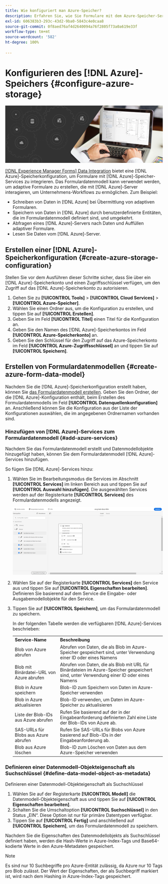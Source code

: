 ```yaml
---
title: Wie konfiguriert man Azure-Speicher?
description: Erfahren Sie, wie Sie Formulare mit dem Azure-Speicher-Server integrieren.
exl-id: 606383b3-293c-43d2-9ba0-5843c4e0caa8
source-git-commit: 0f8aed76af4d2640094a76f2805f73a0a619e33f
workflow-type: tm+mt
source-wordcount: '582'
ht-degree: 100%

---
```


# Konfigurieren des [!DNL Azure]-Speichers {#configure-azure-storage}


![data-integeration](assets/data-integeration.png)

[[!DNL Experience Manager Forms] Data Integration](data-integration.md) bietet eine [!DNL Azure]-Speicherkonfiguration, um Formulare mit [!DNL Azure]-Speicher-Services zu integrieren. Das Formulardatenmodell kann verwendet werden, um adaptive Formulare zu erstellen, die mit [!DNL Azure]-Server interagieren, um Unternehmens-Workflows zu ermöglichen. Zum Beispiel:

* Schreiben von Daten in [!DNL Azure] bei Übermittlung von adaptiven Formularen.
* Speichern von Daten in [!DNL Azure] durch benutzerdefinierte Entitäten, die im Formulardatenmodell definiert sind, und umgekehrt.
* Abfragen eines [!DNL Azure]-Servers nach Daten und Auffüllen adaptiver Formulare.
* Lesen Sie Daten vom [!DNL Azure]-Server.

## Erstellen einer [!DNL Azure]-Speicherkonfiguration {#create-azure-storage-configuration}

Stellen Sie vor dem Ausführen dieser Schritte sicher, dass Sie über ein [!DNL Azure]-Speicherkonto und einen Zugriffsschlüssel verfügen, um den Zugriff auf das [!DNL Azure]-Speicherkonto zu autorisieren.

1. Gehen Sie zu **[!UICONTROL Tools]** > **[!UICONTROL Cloud Services]** > **[!UICONTROL Azure-Speicher]**.
1. Wählen Sie einen Ordner aus, um die Konfiguration zu erstellen, und tippen Sie auf **[!UICONTROL Erstellen]**.
1. Geben Sie im Feld **[!UICONTROL Titel]** einen Titel für die Konfiguration an.
1. Geben Sie den Namen des [!DNL Azure]-Speicherkontos im Feld **[!UICONTROL Azure-Speicherkonto]** an.
1. Geben Sie den Schlüssel für den Zugriff auf das Azure-Speicherkonto im Feld **[!UICONTROL Azure-Zugriffsschlüssel]** an und tippen Sie auf **[!UICONTROL Speichern]**.

## Erstellen von Formulardatenmodellen {#create-azure-form-data-model}

Nachdem Sie die [!DNL Azure]-Speicherkonfiguration erstellt haben, können Sie [das Formulardatenmodell erstellen](create-form-data-models.md). Geben Sie den Ordner, der die [!DNL Azure]-Konfiguration enthält, beim Erstellen des Formulardatenmodells im Feld **[!UICONTROL Datenquellenkonfiguration]** an. Anschließend können Sie die Konfiguration aus der Liste der Konfigurationen auswählen, die im angegebenen Ordnernamen vorhanden sind.

### Hinzufügen von [!DNL Azure]-Services zum Formulardatenmodell {#add-azure-services}

Nachdem Sie das Formulardatenmodell erstellt und Datenmodellobjekte hinzugefügt haben, können Sie dem Formulardatenmodell [!DNL Azure]-Services hinzufügen.

So fügen Sie [!DNL Azure]-Services hinzu:

1. Wählen Sie im Bearbeitungsmodus die Services im Abschnitt **[!UICONTROL Services]** im linken Bereich aus und tippen Sie auf **[!UICONTROL Auswahl hinzufügen]**. Die ausgewählten Services werden auf der Registerkarte **[!UICONTROL Services]** des Formulardatenmodells angezeigt.

   ![Ausgewählte Services hinzufügen](assets/select-services.png)

1. Wählen Sie auf der Registerkarte **[!UICONTROL Services]** den Service aus und tippen Sie auf **[!UICONTROL Eigenschaften bearbeiten]**. Definieren Sie basierend auf dem Service die Eingabe- oder Ausgabemodellobjekte für den Service.

1. Tippen Sie auf **[!UICONTROL Speichern]**, um das Formulardatenmodell zu speichern.

   In der folgenden Tabelle werden die verfügbaren [!DNL Azure]-Services beschrieben:

   <table>
    <tbody>
     <tr>
      <th><strong>Service-Name</strong></th>
      <th><strong>Beschreibung</strong></th>
     </tr>
     <tr>
      <td>Blob von Azure abrufen</td>
      <td>Abrufen von Daten, die als Blob im Azure-Speicher gespeichert sind, unter Verwendung einer ID oder eines Namens</td>
     </tr>
     <tr>
      <td>Blob mit Binärdatei-URL von Azure abrufen</td>
      <td>Abrufen von Daten, die als Blob mit URL für Binärdateien im Azure-Speicher gespeichert sind, unter Verwendung einer ID oder eines Namens</td>
     </tr>
     <tr>
      <td>Blob in Azure speichern</td>
      <td>Blob-ID zum Speichern von Daten im Azure-Speicher verwenden</td>
     </tr>
     <tr>
      <td>Blob in Azure aktualisieren</td>
      <td>Blob-ID verwenden, um Daten im Azure-Speicher zu aktualisieren</td>
     </tr>
     <tr>
      <td>Liste der Blob-IDs aus Azure abrufen</td>
      <td>Rufen Sie basierend auf der in der Eingabeanforderung definierten Zahl eine Liste der Blob-IDs von Azure ab.</td>
     </tr>
     <tr>
      <td>SAS-URLs für Blobs aus Azure abrufen</td>
      <td>Rufen Sie SAS-URLs für Blobs von Azure basierend auf Blob-IDs in der Eingabeanforderung ab.</td>
     </tr>
     <tr>
      <td>Blob aus Azure löschen</td>
      <td>Blob-ID zum Löschen von Daten aus dem Azure-Speicher verwenden</td>
     </tr>
    </tbody>
   </table>

### Definieren einer Datenmodell-Objekteigenschaft als Suchschlüssel {#define-data-model-object-as-metadata}

Definieren einer Datenmodell-Objekteigenschaft als Suchschlüssel

1. Wählen Sie auf der Registerkarte **[!UICONTROL Modell]** die Datenmodell-Objekteigenschaft aus und tippen Sie auf **[!UICONTROL Eigenschaften bearbeiten]**.
1. Schalten Sie die Umschaltoption **[!UICONTROL Suchschlüssel]** in den Status „EIN“. Diese Option ist nur für primäre Datentypen verfügbar.
1. Tippen Sie auf **[!UICONTROL Fertig]** und anschließend auf **[!UICONTROL Speichern]**, um das Formulardatenmodell zu speichern.

Nachdem Sie die Eigenschaften des Datenmodellobjekts als Suchschlüssel definiert haben, werden die Hash-Werte in Azure-Index-Tags und Base64-kodierte Werte in den Azure-Metadaten gespeichert.

>[!NOTE]
>
>Es sind nur 10 Suchbegriffe pro Azure-Entität zulässig, da Azure nur 10 Tags pro Blob zulässt. Der Wert der Eigenschaften, der als Suchbegriff markiert ist, wird nach dem Hashing in Azure-Index-Tags gespeichert.

<!--

>[!MORELIKETHIS]
>
>* [Configure data sources for AEM Forms](/help/forms/configure-data-sources.md)
>* [Integrate Microsoft Dynamics 365 and Salesforce with Adaptive Forms](/help/forms/configure-msdynamics-salesforce.md)
>  [Add Forms Portal to an AEM Sites page](/help/forms/configure-forms-portal.md)

-->